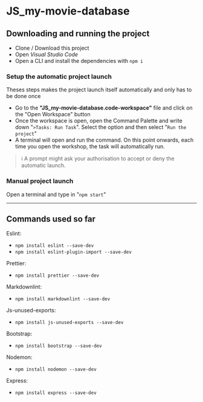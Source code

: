 # JS_my-movie-database

## Downloading and running the project

- Clone / Download this project
- Open _Visual Studio Code_
- Open a CLI and install the dependencies with `npm i`

### Setup the automatic project launch

Theses steps makes the project launch itself automatically and only has to be
done once

- Go to the **"JS_my-movie-database.code-workspace"** file and click on the
  "Open Workspace" button
- Once the workspace is open, open the Command Palette and write down
  "`>Tasks: Run Task`". Select the option and then select "`Run the project`"
- A terminal will open and run the command. On this point onwards, each time
  you open the workshop, the task will automatically run.

> :information_source: A prompt might ask your authorisation to accept or deny
> the automatic launch.

### Manual project launch

Open a terminal and type in "`npm start`"

---

## Commands used so far

Eslint:

- `npm install eslint --save-dev`
- `npm install eslint-plugin-import --save-dev`

Prettier:

- `npm install prettier --save-dev`

Markdownlint:

- `npm install markdownlint --save-dev`

Js-unused-exports:

- `npm install js-unused-exports --save-dev`

Bootstrap:

- `npm install bootstrap --save-dev`

Nodemon:

- `npm install nodemon --save-dev`

Express:

- `npm install express --save-dev`
